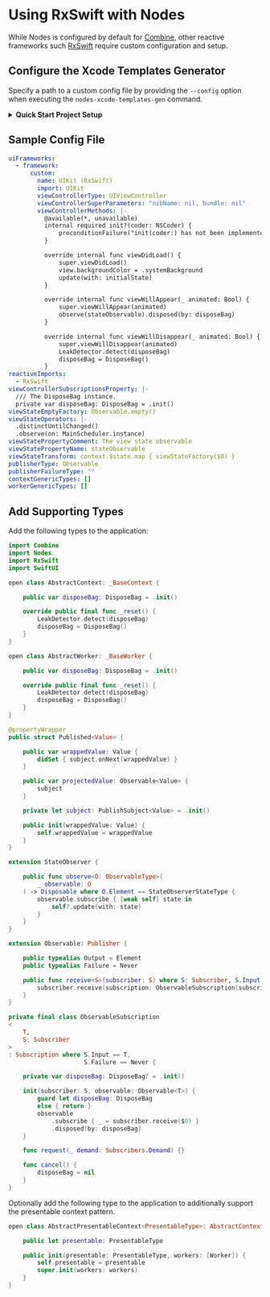 # Using RxSwift with Nodes

While Nodes is configured by default for [Combine](https://developer.apple.com/documentation/combine), other reactive frameworks such [RxSwift](https://github.com/ReactiveX/RxSwift) require custom configuration and setup.

## Configure the Xcode Templates Generator

Specify a path to a custom config file by providing the `--config` option when executing the `nodes-xcode-templates-gen` command.

<details>

<summary><strong>Quick Start Project Setup</strong></summary>

<br>

If utilizing the [quick start project setup](https://github.com/Tinder/Nodes#quick-start), the path can be set in the `project.yml` file:

```
swift run --skip-build -- nodes-xcode-templates-gen --id "RxSwift" --config "nodes.yml"
```

> TIP: The provided `id` value is used to uniquely identify different sets of templates within the new file dialog in Xcode.

The script that creates the presets in the quick start project should use the same config file:

```
swift run --skip-build -- nodes-code-gen --preset "$PRESET" --author "$AUTHOR" --path "$1" --config "nodes.yml"
```

</details>

## Sample Config File

```yaml
uiFrameworks:
  - framework:
      custom:
        name: UIKit (RxSwift)
        import: UIKit
        viewControllerType: UIViewController
        viewControllerSuperParameters: "nibName: nil, bundle: nil"
        viewControllerMethods: |-
          @available(*, unavailable)
          internal required init?(coder: NSCoder) {
              preconditionFailure("init(coder:) has not been implemented")
          }

          override internal func viewDidLoad() {
              super.viewDidLoad()
              view.backgroundColor = .systemBackground
              update(with: initialState)
          }

          override internal func viewWillAppear(_ animated: Bool) {
              super.viewWillAppear(animated)
              observe(stateObservable).disposed(by: disposeBag)
          }

          override internal func viewWillDisappear(_ animated: Bool) {
              super.viewWillDisappear(animated)
              LeakDetector.detect(disposeBag)
              disposeBag = DisposeBag()
          }
reactiveImports:
  - RxSwift
viewControllerSubscriptionsProperty: |-
  /// The DisposeBag instance.
  private var disposeBag: DisposeBag = .init()
viewStateEmptyFactory: Observable.empty()
viewStateOperators: |-
  .distinctUntilChanged()
  .observe(on: MainScheduler.instance)
viewStatePropertyComment: The view state observable
viewStatePropertyName: stateObservable
viewStateTransform: context.$state.map { viewStateFactory($0) }
publisherType: Observable
publisherFailureType: ""
contextGenericTypes: []
workerGenericTypes: []
```

## Add Supporting Types

Add the following types to the application:

```swift
import Combine
import Nodes
import RxSwift
import SwiftUI

open class AbstractContext: _BaseContext {

    public var disposeBag: DisposeBag = .init()

    override public final func _reset() {
        LeakDetector.detect(disposeBag)
        disposeBag = DisposeBag()
    }
}

open class AbstractWorker: _BaseWorker {

    public var disposeBag: DisposeBag = .init()

    override public final func _reset() {
        LeakDetector.detect(disposeBag)
        disposeBag = DisposeBag()
    }
}

@propertyWrapper
public struct Published<Value> {

    public var wrappedValue: Value {
        didSet { subject.onNext(wrappedValue) }
    }

    public var projectedValue: Observable<Value> {
        subject
    }

    private let subject: PublishSubject<Value> = .init()

    public init(wrappedValue: Value) {
        self.wrappedValue = wrappedValue
    }
}

extension StateObserver {

    public func observe<O: ObservableType>(
        _ observable: O
    ) -> Disposable where O.Element == StateObserverStateType {
        observable.subscribe { [weak self] state in
            self?.update(with: state)
        }
    }
}

extension Observable: Publisher {

    public typealias Output = Element
    public typealias Failure = Never

    public func receive<S>(subscriber: S) where S: Subscriber, S.Input == Element, S.Failure == Never {
        subscriber.receive(subscription: ObservableSubscription(subscriber: subscriber, observable: self))
    }
}

private final class ObservableSubscription
<
    T,
    S: Subscriber
>
: Subscription where S.Input == T,
                     S.Failure == Never {

    private var disposeBag: DisposeBag? = .init()

    init(subscriber: S, observable: Observable<T>) {
        guard let disposeBag: DisposeBag
        else { return }
        observable
            .subscribe { _ = subscriber.receive($0) }
            .disposed(by: disposeBag)
    }

    func request(_ demand: Subscribers.Demand) {}

    func cancel() {
        disposeBag = nil
    }
}
```

Optionally add the following type to the application to additionally support the presentable context pattern.

```swift
open class AbstractPresentableContext<PresentableType>: AbstractContext {

    public let presentable: PresentableType

    public init(presentable: PresentableType, workers: [Worker]) {
        self.presentable = presentable
        super.init(workers: workers)
    }
}
```
